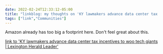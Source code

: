 ```yaml
---
date: 2022-02-24T12:33:12-05:00
title: "linkblog: my thoughts on 'KY lawmakers advance data center tax incentives to woo tech giants | Lexington Herald Leader'"
tags: ["link","Communities"]
---
```

Amazon already has too big a footprint here. Don't feel great about this.
 
[link to 'KY lawmakers advance data center tax incentives to woo tech giants | Lexington Herald Leader'](https://www.kentucky.com/news/politics-government/article258676228.html)
